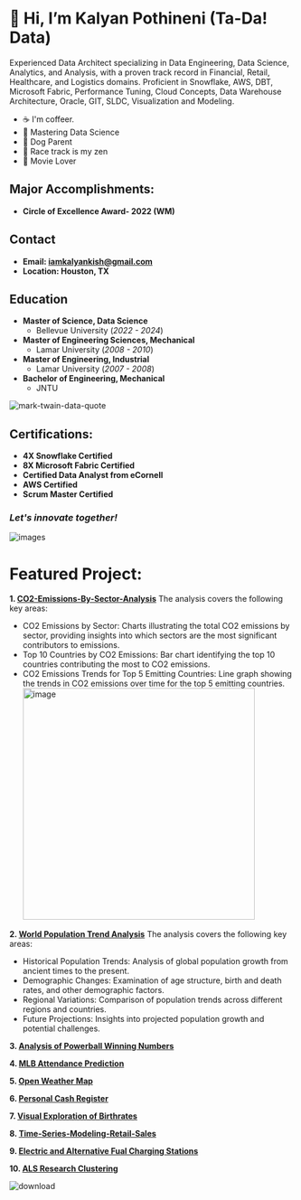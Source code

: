 # 👋 Hi, I’m Kalyan Pothineni  (Ta-Da! Data)
Experienced Data Architect specializing in Data Engineering, Data Science, Analytics, and Analysis, with a proven track record in Financial, Retail, Healthcare, and Logistics domains. Proficient in Snowflake, AWS, DBT, Microsoft Fabric, Performance Tuning, Cloud Concepts, Data Warehouse Architecture, Oracle, GIT, SLDC, Visualization and Modeling.

- ☕ I'm coffeer.
- 🌱 Mastering Data Science
- 🐶 Dog Parent
- 🚗 Race track is my zen
- 🎥 Movie Lover

## Major Accomplishments:
- **Circle of Excellence Award- 2022 (WM)**

## Contact
- **Email: iamkalyankish@gmail.com**
- **Location: Houston, TX**

## Education
- **Master of Science, Data Science**
  - Bellevue University (_2022 - 2024_)
- **Master of Engineering Sciences, Mechanical**
  - Lamar University (_2008 - 2010_)
- **Master of Engineering, Industrial**
  - Lamar University (_2007 - 2008_)
- **Bachelor of Engineering, Mechanical**
  - JNTU
    
![mark-twain-data-quote](https://github.com/user-attachments/assets/25d74d3a-ce50-49d5-ab2d-3dfeed392423)

## Certifications:
- **4X Snowflake Certified**
- **8X Microsoft Fabric Certified**
- **Certified Data Analyst from eCornell**
- **AWS Certified**
- **Scrum Master Certified**



### *Let's innovate together!*
![images](https://github.com/user-attachments/assets/0803a7f9-a371-4db8-ae9b-22543eb6b904)

# Featured Project:
**1. [CO2-Emissions-By-Sector-Analysis](https://github.com/KalyanKPothineni/CO2-Emissions-By-Sector-Analysis)**
The analysis covers the following key areas:
- CO2 Emissions by Sector: Charts illustrating the total CO2 emissions by sector, providing insights into which sectors are the most significant contributors to emissions.
- Top 10 Countries by CO2 Emissions: Bar chart identifying the top 10 countries contributing the most to CO2 emissions.
- CO2 Emissions Trends for Top 5 Emitting Countries: Line graph showing the trends in CO2 emissions over time for the top 5 emitting countries.
  <img width="410" alt="image" src="https://github.com/user-attachments/assets/aae3f41c-87bc-4602-aa11-7956a8f1d460">


**2. [World Population Trend Analysis](https://github.com/KalyanKPothineni/World-Population-Trends)**
The analysis covers the following key areas:
- Historical Population Trends: Analysis of global population growth from ancient times to the present.
- Demographic Changes: Examination of age structure, birth and death rates, and other demographic factors.
- Regional Variations: Comparison of population trends across different regions and countries.
- Future Projections: Insights into projected population growth and potential challenges.

**3. [Analysis of Powerball Winning Numbers](https://github.com/KalyanKPothineni/Analysis-of-Powerball-Winning-Numbers)**

**4. [MLB Attendance Prediction](https://github.com/KalyanKPothineni/MLB-Attendance-Predictions)**

**5. [Open Weather Map](https://github.com/KalyanKPothineni/Open-Weather-Map)**

**6. [Personal Cash Register](https://github.com/KalyanKPothineni/Personal-Cash-Register)**

**7. [Visual Exploration of Birthrates](https://github.com/KalyanKPothineni/Visual-Exploration-of-Birthrate)**

**8. [Time-Series-Modeling-Retail-Sales](https://github.com/KalyanKPothineni/Time-Series-Modeling-Retail-Sales)**

**9. [Electric and Alternative Fual Charging Stations](https://github.com/KalyanKPothineni/Electric-and-Alternative-Fual-Charging-Stations)**

**10. [ALS Research Clustering](https://github.com/KalyanKPothineni/ALS-Research-Clustering)**

![download](https://github.com/user-attachments/assets/a4e389da-d16d-48ad-a301-1bec517fd74a)

